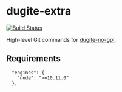 # dugite-extra
[![Build Status](https://travis-ci.org/theia-ide/dugite-extra.svg?branch=master)](https://travis-ci.org/theia-ide/dugite-extra)

High-level Git commands for [dugite-no-gpl](https://github.com/theia-ide/dugite).

## Requirements
```
  "engines": {
    "node": ">=10.11.0"
  },
```

